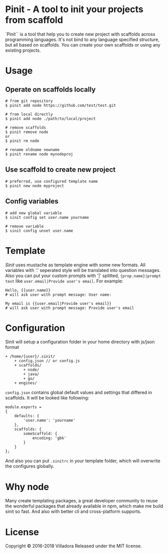 # Pinit - A tool to init your projects from scaffold

`Pinit`` is a tool that help you to create new project with scaffolds across programming languages. It's not bind to any language specified structure, but all based on scaffolds. You can create your own scaffolds or using any existing projects.


# Usage

## Operate on scaffolds locally

```
# from git repository
$ pinit add node https://github.com/test/test.git

# from local directly
$ pinit add node ./path/to/local/project

# remove scaffolds
$ pinit remove node
or 
$ pinit rm node

# rename oldname newname
$ pinit rename node mynodeproj
```


## Use scaffold to create new project

```
# preferred, use configured template name
$ pinit new node myproject

```


## Config variables

```
# add new global variable
$ sinit config set user.name yourname

# remove variable
$ sinit config unset user.name
```



# Template

*Sinit* uses mustache as template engine with some new formats. All variables with '.' seperated style will be translated into question messages. 
Also you can put your custom prompts with '|' splitted, `{prop.name}|prompt text` like `user.email|Provide user's email`.
For example:

```
Hello, {{user.name}}
# will ask user with prompt message: User name:

My email is {{user.email|Provide user's email}}
# will ask user with prompt message: Provide user's email
```



# Configuration

Sinit will setup a configuration folder in your home directory with js/json format

```
+ /home/{user}/.sinit/
    + config.json // or config.js
    + scaffolds/
        + node/
        + java/
        + go/
    + engines/
```

`config.json` contains global default values and settings that differed in scaffolds. It will be looked like following:

```
module.exports = 
{
    defaults: {
        'user.name': 'yourname'
    },
    scaffolds: {
        someScaffold: {
            encoding: 'gbk'
        }
    }
};
```

And also you can put `.sinitrc` in your template folder, which will overwrite the configures globally.


# Why node

Many create templating packages, a great developer community to reuse the wonderful packages that already available in npm, which make me build sinit so fast. And also with better cli and cross-platform supports.


# License
Copyright © 2016-2018 Villadora Released under the MIT license.
